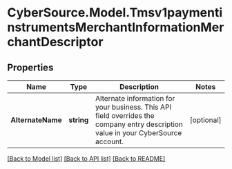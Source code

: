 # CyberSource.Model.Tmsv1paymentinstrumentsMerchantInformationMerchantDescriptor
## Properties

Name | Type | Description | Notes
------------ | ------------- | ------------- | -------------
**AlternateName** | **string** | Alternate information for your business. This API field overrides the company entry description value in your CyberSource account. | [optional] 

[[Back to Model list]](../README.md#documentation-for-models) [[Back to API list]](../README.md#documentation-for-api-endpoints) [[Back to README]](../README.md)

